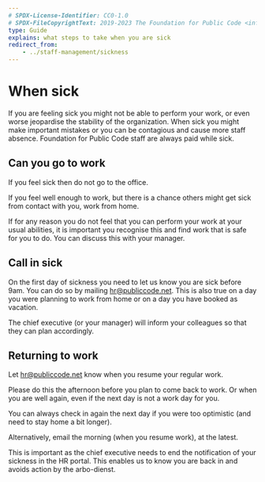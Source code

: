 ```yaml
---
# SPDX-License-Identifier: CC0-1.0
# SPDX-FileCopyrightText: 2019-2023 The Foundation for Public Code <info@publiccode.net>
type: Guide
explains: what steps to take when you are sick
redirect_from:
    - ../staff-management/sickness
---
```


# When sick

If you are feeling sick you might not be able to perform your work, or even worse jeopardise the stability of the organization.
When sick you might make important mistakes or you can be contagious and cause more staff absence.
Foundation for Public Code staff are always paid while sick.

## Can you go to work

If you feel sick then do not go to the office.

If you feel well enough to work, but there is a chance others might get sick from contact with you, work from home.

If for any reason you do not feel that you can perform your work at your usual abilities, it is important you recognise this and find work that is safe for you to do. You can discuss this with your manager.

## Call in sick

On the first day of sickness you need to let us know you are sick before 9am. You can do so by mailing <hr@publiccode.net>.
This is also true on a day you were planning to work from home or on a day you have booked as vacation.

The chief executive (or your manager) will inform your colleagues so that they can plan accordingly.

## Returning to work

Let <hr@publiccode.net> know when you resume your regular work.

Please do this the afternoon before you plan to come back to work. Or when you are well again, even if the next day is not a work day for you.

You can always check in again the next day if you were too optimistic (and need to stay home a bit longer).

Alternatively, email the morning (when you resume work), at the latest.

This is important as the chief executive needs to end the notification of your sickness in the HR portal.
This enables us to know you are back in and avoids action by the arbo-dienst.
